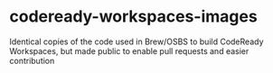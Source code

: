# codeready-workspaces-images
Identical copies of the code used in Brew/OSBS to build CodeReady Workspaces, but made public to enable pull requests and easier contribution
